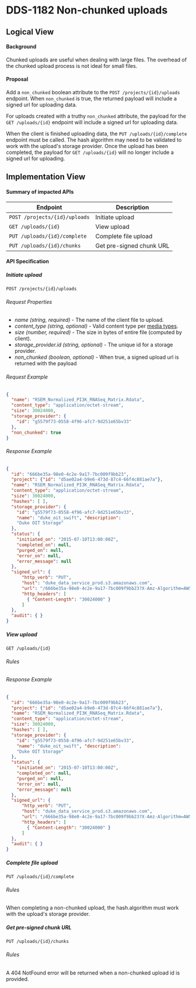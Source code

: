 # DDS-1182 Non-chunked uploads

## Logical View

#### Background

Chunked uploads are useful when dealing with large files. The overhead of the chunked
upload process is not ideal for small files.

#### Proposal

Add a `non_chunked` boolean attribute to the `POST /projects/{id}/uploads` endpoint.
When `non_chunked` is true, the returned payload will include a signed url for
uploading data.

For uploads created with a truthy `non_chunked` attribute, the payload for the
`GET /uploads/{id}` endpoint will include a signed url for uploading data.

When the client is finished uploading data, the `PUT /uploads/{id}/complete`
endpoint must be called. The hash algorithm may need to be validated to work with
the upload's storage provider. Once the upload has been completed, the payload for
`GET /uploads/{id}` will no longer include a signed url for uploading.

## Implementation View

#### Summary of impacted APIs

|Endpoint |Description |
|---|---|
| `POST /projects/{id}/uploads` | Initiate upload |
| `GET /uploads/{id}` | View upload |
| `PUT /uploads/{id}/complete` | Complete file upload |
| `PUT /uploads/{id}/chunks` | Get pre-signed chunk URL |

#### API Specification

##### Initiate upload

`POST /projects/{id}/uploads`

###### Request Properties

- *name (string, required)* - The name of the client file to upload.
- *content_type (string, optional)* - Valid content type per [media types](https://en.wikipedia.org/wiki/Internet_media_type).
- *size (number, required)* - The size in bytes of entire file (computed by client).
- *storage_provider.id (string, optional)* - The unique id for a storage provider.
- *non_chunked (boolean, optional)* - When true, a signed upload url is returned with the payload

###### Request Example

```JSON
{
  "name": "RSEM_Normalized_PI3K_RNASeq_Matrix.Rdata",
  "content_type": "application/octet-stream",
  "size": 30024000,
  "storage_provider": {
    "id": "g5579f73-0558-4f96-afc7-9d251e65bv33"
  },
  "non_chunked": true
}
```

###### Response Example

```JSON
{
  "id": "666be35a-98e0-4c2e-9a17-7bc009f9bb23",
  "project": {"id": "d5ae02a4-b9e6-473d-87c4-66f4c881ae7a"},
  "name": "RSEM_Normalized_PI3K_RNASeq_Matrix.Rdata",
  "content_type": "application/octet-stream",
  "size": 30024000,
  "hashes": [ ],
  "storage_provider": {
    "id": "g5579f73-0558-4f96-afc7-9d251e65bv33",
    "name": "duke_oit_swift", "description":
    "Duke OIT Storage"
  },
  "status": {
    "initiated_on": "2015-07-10T13:00:00Z",
    "completed_on": null,
    "purged_on": null,
    "error_on": null,
    "error_message": null
  },
  "signed_url": {
      "http_verb": "PUT",
      "host": "duke_data_service_prod.s3.amazonaws.com",
      "url": "/666be35a-98e0-4c2e-9a17-7bc009f9bb23?X-Amz-Algorithm=AWS4-HMAC-SHA256&X-Amz-Credential=AKIAIOSFODNN...",
      "http_headers": [
        { "Content-Length": "30024000" }
      ]
  },
  "audit": { }
}
```

##### View upload

`GET /uploads/{id}`

###### Rules

###### Response Example

```JSON
{
  "id": "666be35a-98e0-4c2e-9a17-7bc009f9bb23",
  "project": {"id": "d5ae02a4-b9e6-473d-87c4-66f4c881ae7a"},
  "name": "RSEM_Normalized_PI3K_RNASeq_Matrix.Rdata",
  "content_type": "application/octet-stream",
  "size": 30024000,
  "hashes": [ ],
  "storage_provider": {
    "id": "g5579f73-0558-4f96-afc7-9d251e65bv33",
    "name": "duke_oit_swift", "description":
    "Duke OIT Storage"
  },
  "status": {
    "initiated_on": "2015-07-10T13:00:00Z",
    "completed_on": null,
    "purged_on": null,
    "error_on": null,
    "error_message": null
  },
  "signed_url": {
      "http_verb": "PUT",
      "host": "duke_data_service_prod.s3.amazonaws.com",
      "url": "/666be35a-98e0-4c2e-9a17-7bc009f9bb23?X-Amz-Algorithm=AWS4-HMAC-SHA256&X-Amz-Credential=AKIAIOSFODNN...",
      "http_headers": [
        { "Content-Length": "30024000" }
      ]
  },
  "audit": { }
}
```

##### Complete file upload

`PUT /uploads/{id}/complete`

###### Rules

When completing a non-chunked upload, the hash.algorithm must work with the
upload's storage provider.

##### Get pre-signed chunk URL

`PUT /uploads/{id}/chunks`

###### Rules

A 404 NotFound error will be returned when a non-chunked upload id is provided.
